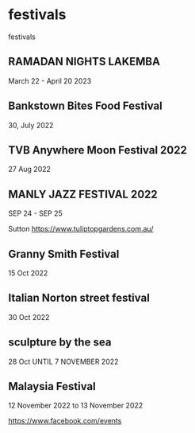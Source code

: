 # festivals
festivals
## RAMADAN NIGHTS LAKEMBA
March 22 - April 20 2023

## Bankstown Bites Food Festival
30, July 2022

## TVB Anywhere Moon Festival 2022
27 Aug 2022

## MANLY JAZZ FESTIVAL 2022
SEP 24 - SEP 25

Sutton
https://www.tuliptopgardens.com.au/


## Granny Smith Festival
15 Oct 2022


## Italian Norton street festival
30 Oct 2022

## sculpture by the sea
28 Oct UNTIL 7 NOVEMBER 2022

## Malaysia Festival
12 November 2022 to 13 November 2022


https://www.facebook.com/events
